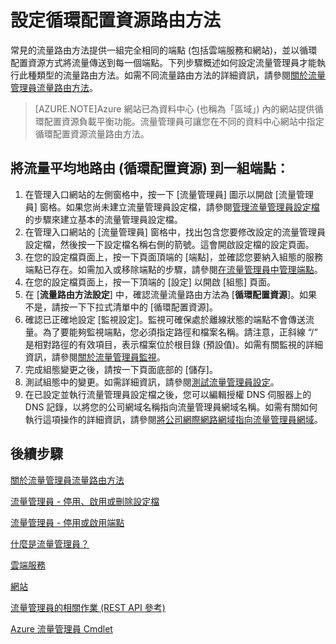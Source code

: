 <properties
   pageTitle="設定流量管理員循環配置資源流量路由方法 |Microsoft Azure"
   description="本文將協助您設定流量管理員端點的循環配置資源負載平衡。"
   services="traffic-manager"
   documentationCenter=""
   authors="joaoma"
   manager="adinah"
   editor="tysonn" />
<tags 
   ms.service="traffic-manager"
   ms.devlang="na"
   ms.topic="article"
   ms.tgt_pltfrm="na"
   ms.workload="infrastructure-services"
   ms.date="08/19/2015"
   ms.author="joaoma" />

# 設定循環配置資源路由方法

常見的流量路由方法提供一組完全相同的端點 (包括雲端服務和網站)，並以循環配置資源方式將流量傳送到每一個端點。下列步驟概述如何設定流量管理員才能執行此種類型的流量路由方法。如需不同流量路由方法的詳細資訊，請參閱[關於流量管理員流量路由方法](traffic-manager-load-balancing-methods.md)。

>[AZURE.NOTE]Azure 網站已為資料中心 (也稱為「區域」) 內的網站提供循環配置資源負載平衡功能。流量管理員可讓您在不同的資料中心網站中指定循環配置資源流量路由方法。

## 將流量平均地路由 (循環配置資源) 到一組端點：

1. 在管理入口網站的左側窗格中，按一下 [流量管理員] 圖示以開啟 [流量管理員] 窗格。如果您尚未建立流量管理員設定檔，請參閱[管理流量管理員設定檔](traffic-manager-manage-profiles.md)的步驟來建立基本的流量管理員設定檔。
2. 在管理入口網站的 [流量管理員] 窗格中，找出包含您要修改設定的流量管理員設定檔，然後按一下設定檔名稱右側的箭號。這會開啟設定檔的設定頁面。
3. 在您的設定檔頁面上，按一下頁面頂端的 [端點]，並確認您要納入組態的服務端點已存在。如需加入或移除端點的步驟，請參閱[在流量管理員中管理端點](traffic-manager-endpoints.md)。
4. 在您的設定檔頁面上，按一下頂端的 [設定] 以開啟 [組態] 頁面。
5. 在 [**流量路由方法設定**] 中，確認流量流量路由方法為 [**循環配置資源**]。如果不是，請按一下下拉式清單中的 [循環配置資源]。
6. 確認已正確地設定 [監視設定]。監視可確保處於離線狀態的端點不會傳送流量。為了要能夠監視端點，您必須指定路徑和檔案名稱。請注意，正斜線 “/“ 是相對路徑的有效項目，表示檔案位於根目錄 (預設值)。如需有關監視的詳細資訊，請參閱[關於流量管理員監視](traffic-manager-monitoring.md)。
7. 完成組態變更之後，請按一下頁面底部的 [儲存]。
8. 測試組態中的變更。如需詳細資訊，請參閱[測試流量管理員設定](traffic-manager-testing-settings.md)。
9. 在已設定並執行流量管理員設定檔之後，您可以編輯授權 DNS 伺服器上的 DNS 記錄，以將您的公司網域名稱指向流量管理員網域名稱。如需有關如何執行這項操作的詳細資訊，請參閱[將公司網際網路網域指向流量管理員網域](traffic-manager-point-internet-domain.md)。

## 後續步驟

[關於流量管理員流量路由方法](traffic-manager-load-balancing-methods.md)

[流量管理員 - 停用、啟用或刪除設定檔](disable-enable-or-delete-a-profile.md)

[流量管理員 - 停用或啟用端點](disable-or-enable-an-endpoint.md)

[什麼是流量管理員？](../traffic-manager-overview.md)

[雲端服務](http://go.microsoft.com/fwlink/?LinkId=314074)

[網站](http://go.microsoft.com/fwlink/p/?LinkId=393327)

[流量管理員的相關作業 (REST API 參考)](http://go.microsoft.com/fwlink/?LinkId=313584)

[Azure 流量管理員 Cmdlet](http://go.microsoft.com/fwlink/p/?LinkId=400769)
 

<!---HONumber=Oct15_HO3-->